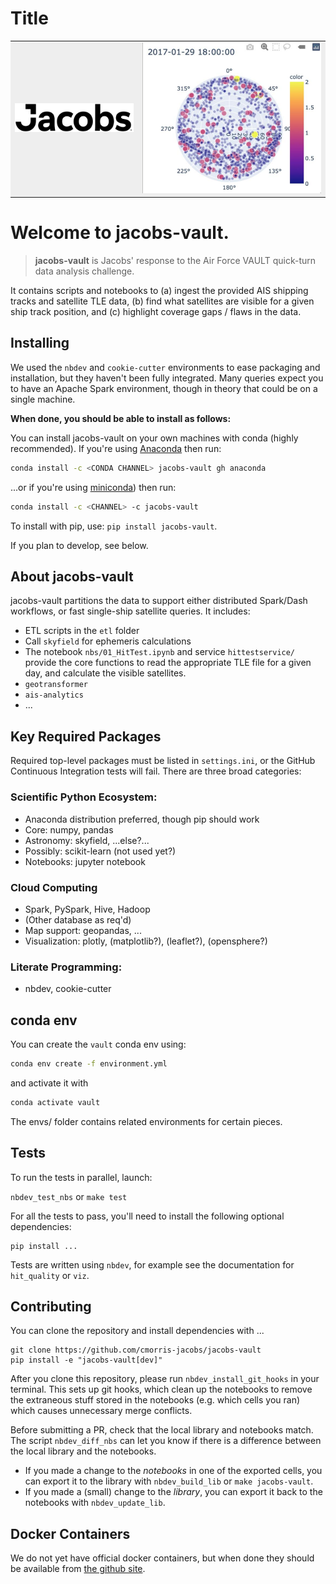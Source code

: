 # Title



<table>
    <tr style="background-color:#EEEEEE">
        <td ><img src="images/Jacobs_logo_rgb_black.svg" width="200"/></td>
        <td><img alt="Satellites Visible" src="images/polar_plot2.png" width="300"></td>
    </tr>
</table>
    
# Welcome to jacobs-vault.
 
> **jacobs-vault** is Jacobs' response to the Air Force VAULT quick-turn data analysis challenge. 

It contains scripts and notebooks to (a) ingest the provided AIS shipping tracks and satellite TLE data, (b) find what satellites are visible for a given ship track position, and (c) highlight coverage gaps / flaws in the data. 

## Installing

We used the `nbdev` and `cookie-cutter` environments to ease packaging and installation, but they haven't been fully integrated.  Many queries expect you to have an Apache Spark environment, though in theory that could be on a single machine.  

**When done, you should be able to install as follows:** 

You can install jacobs-vault on your own machines with conda (highly recommended). If you're using [Anaconda](https://www.anaconda.com/products/individual) then run:
```bash
conda install -c <CONDA CHANNEL> jacobs-vault gh anaconda
```
...or if you're using [miniconda](https://docs.conda.io/en/latest/miniconda.html)) then run:
```bash
conda install -c <CHANNEL> -c jacobs-vault
```
To install with pip, use: `pip install jacobs-vault`. 


If you plan to develop, see below.

## About jacobs-vault

jacobs-vault partitions the data to support either distributed Spark/Dash workflows, or fast single-ship satellite queries. It includes: 

* ETL scripts in the `etl` folder
* Call `skyfield` for ephemeris calculations
* The notebook `nbs/01_HitTest.ipynb` and service `hittestservice/` provide the core functions to read the appropriate TLE file for a given day, and calculate the visible satellites.
* `geotransformer`
* `ais-analytics`
* ...

## Key Required Packages

Required top-level packages must be listed in `settings.ini`, or the GitHub Continuous Integration tests will fail. There are three broad categories:

### Scientific Python Ecosystem:
* Anaconda distribution preferred, though pip should work
* Core: numpy, pandas
* Astronomy: skyfield, ...else?...
* Possibly: scikit-learn (not used yet?)
* Notebooks: jupyter notebook

### Cloud Computing
* Spark, PySpark, Hive, Hadoop
* (Other database as req'd)
* Map support: geopandas, ...
* Visualization: plotly, (matplotlib?), (leaflet?), (opensphere?)

### Literate Programming: 
* nbdev, cookie-cutter

## conda env
You can create the <code>vault</code> conda env using: 
```bash
conda env create -f environment.yml
``` 
and activate it with
```bash
conda activate vault
```

The envs/ folder contains related environments for certain pieces. 


## Tests

To run the tests in parallel, launch:

`nbdev_test_nbs` or `make test`

For all the tests to pass, you'll need to install the following optional dependencies:

```
pip install ...
```

Tests are written using <code>nbdev</code>, for example see the documentation for `hit_quality` or `viz`.

## Contributing

You can clone the repository and install dependencies with ...

``` 
git clone https://github.com/cmorris-jacobs/jacobs-vault
pip install -e "jacobs-vault[dev]"
``` 

After you clone this repository, please run `nbdev_install_git_hooks` in your terminal. This sets up git hooks, which clean up the notebooks to remove the extraneous stuff stored in the notebooks (e.g. which cells you ran) which causes unnecessary merge conflicts.

Before submitting a PR, check that the local library and notebooks match. The script `nbdev_diff_nbs` can let you know if there is a difference between the local library and the notebooks.

- If you made a change to the *notebooks* in one of the exported cells, you can export it to the library with `nbdev_build_lib` or `make jacobs-vault`.
- If you made a (small) change to the *library*, you can export it back to the notebooks with `nbdev_update_lib`.

## Docker Containers

We do not yet have official docker containers, but when done they should be available from [the github site](https://github.com/cmorris-jacobs/docker-containers#jacobs-vault).
